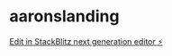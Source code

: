 # aaronslanding

[Edit in StackBlitz next generation editor ⚡️](https://stackblitz.com/~/github.com/ashaney/aaronslanding)